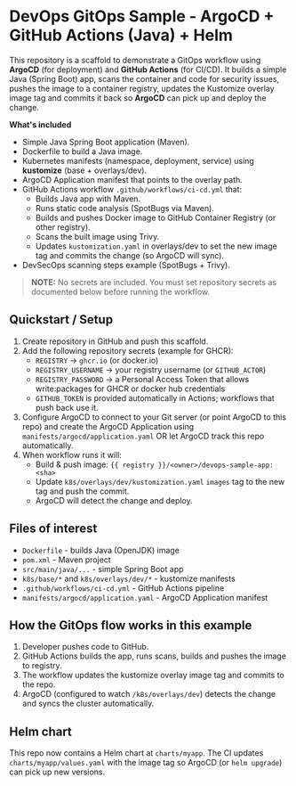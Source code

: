 
# DevOps GitOps Sample - ArgoCD + GitHub Actions (Java) + Helm

This repository is a scaffold to demonstrate a GitOps workflow using **ArgoCD** (for deployment) and **GitHub Actions** (for CI/CD).
It builds a simple Java (Spring Boot) app, scans the container and code for security issues, pushes the image to a container registry, updates the Kustomize overlay image tag and commits it back so **ArgoCD** can pick up and deploy the change.

**What's included**
- Simple Java Spring Boot application (Maven).
- Dockerfile to build a Java image.
- Kubernetes manifests (namespace, deployment, service) using **kustomize** (base + overlays/dev).
- ArgoCD Application manifest that points to the overlay path.
- GitHub Actions workflow `.github/workflows/ci-cd.yml` that:
  - Builds Java app with Maven.
  - Runs static code analysis (SpotBugs via Maven).
  - Builds and pushes Docker image to GitHub Container Registry (or other registry).
  - Scans the built image using Trivy.
  - Updates `kustomization.yaml` in overlays/dev to set the new image tag and commits the change (so ArgoCD will sync).
- DevSecOps scanning steps example (SpotBugs + Trivy).

> **NOTE:** No secrets are included. You must set repository secrets as documented below before running the workflow.

## Quickstart / Setup

1. Create repository in GitHub and push this scaffold.
2. Add the following repository secrets (example for GHCR):
   - `REGISTRY`  -> `ghcr.io` (or docker.io)
   - `REGISTRY_USERNAME` -> your registry username (or `GITHUB_ACTOR`)
   - `REGISTRY_PASSWORD` -> a Personal Access Token that allows write:packages for GHCR or docker hub credentials
   - `GITHUB_TOKEN` is provided automatically in Actions; workflows that push back use it.
3. Configure ArgoCD to connect to your Git server (or point ArgoCD to this repo) and create the ArgoCD Application using `manifests/argocd/application.yaml` OR let ArgoCD track this repo automatically.
4. When workflow runs it will:
   - Build & push image: `{{ registry }}/<owner>/devops-sample-app:<sha>`
   - Update `k8s/overlays/dev/kustomization.yaml` `images` tag to the new tag and push the commit.
   - ArgoCD will detect the change and deploy.

## Files of interest

- `Dockerfile` - builds Java (OpenJDK) image
- `pom.xml` - Maven project
- `src/main/java/...` - simple Spring Boot app
- `k8s/base/*` and `k8s/overlays/dev/*` - kustomize manifests
- `.github/workflows/ci-cd.yml` - GitHub Actions pipeline
- `manifests/argocd/application.yaml` - ArgoCD Application manifest

## How the GitOps flow works in this example

1. Developer pushes code to GitHub.
2. GitHub Actions builds the app, runs scans, builds and pushes the image to registry.
3. The workflow updates the kustomize overlay image tag and commits to the repo.
4. ArgoCD (configured to watch `/k8s/overlays/dev`) detects the change and syncs the cluster automatically.


## Helm chart
This repo now contains a Helm chart at `charts/myapp`. The CI updates `charts/myapp/values.yaml` with the image tag so ArgoCD (or `helm upgrade`) can pick up new versions.
